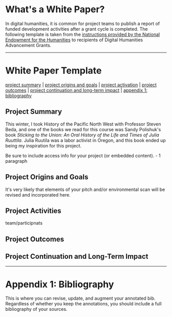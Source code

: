 # What's a White Paper?

In digital humanities, it is common for project teams to publish a report of funded development activities after a grant cycle is completed. The following template is taken from the [instructions provided by the National Endowment for the Humanities](https://www.neh.gov/how-write-successful-white-paper-tips-odh) to recipients of Digital Humanities Advancement Grants.

---

# White Paper Template
[project summary](https://github.com/eng470-s23/marias_demosite/blob/main/white-paper.md#project-summary) | [project origins and goals](https://github.com/eng470-s23/marias_demosite/blob/main/white-paper.md#project-origins-and-goals) | [project activation](https://github.com/eng470-s23/marias_demosite/blob/main/white-paper.md#project-activities) | [project outcomes](https://github.com/eng470-s23/marias_demosite/blob/main/white-paper.md#project-outcomes) | [project continuation and long-term impact](https://github.com/eng470-s23/marias_demosite/blob/main/white-paper.md#project-continuation-and-long-term-impact) | [appendix 1: bibliography](https://github.com/eng470-s23/marias_demosite/blob/main/white-paper.md#appendix-1-bibliography)



## Project Summary 

This winter, I took History of the Pacific North West with Professor Steven Beda, and one of the books we read for this course was Sandy Polishuk's book *Sticking to the Union: An Oral History of the Life and Times of Julia Ruuttila*. Julia Ruutila was a labor activist in Oregon, and this book ended up being my inspiration for this project.

Be sure to include access info for your project (or embedded content). - 1 paragraph

## Project Origins and Goals

It's very likely that elements of your pitch and/or environmental scan will be revised and incorporated here. 

## Project Activities
team/participnats

## Project Outcomes

## Project Continuation and Long-Term Impact

---

# Appendix 1: Bibliography

This is where you can revise, update, and augment your annotated bib. Regardless of whether you keep the annotations, you should include a full bibliography of your sources. 



